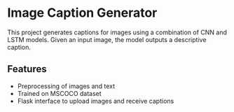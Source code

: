 # Image Caption Generator

This project generates captions for images using a combination of CNN and LSTM models. Given an input image, the model outputs a descriptive caption.

## Features
- Preprocessing of images and text
- Trained on MSCOCO dataset
- Flask interface to upload images and receive captions

